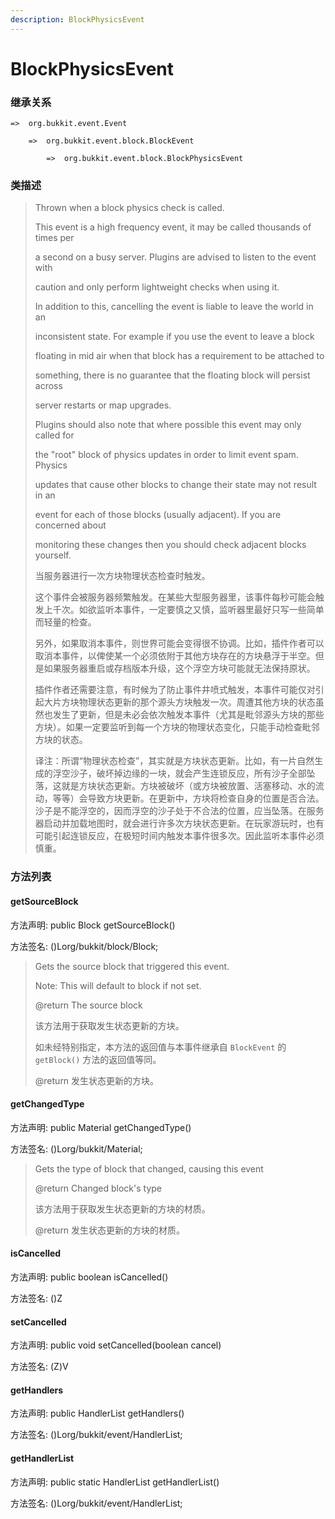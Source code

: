 ```yaml
---
description: BlockPhysicsEvent
---
```


# BlockPhysicsEvent

### 继承关系

    =>  org.bukkit.event.Event

        =>  org.bukkit.event.block.BlockEvent

            =>  org.bukkit.event.block.BlockPhysicsEvent

### 类描述

> Thrown when a block physics check is called.
>
> This event is a high frequency event, it may be called thousands of times per
>
> a second on a busy server. Plugins are advised to listen to the event with
>
> caution and only perform lightweight checks when using it.
>
> In addition to this, cancelling the event is liable to leave the world in an
>
> inconsistent state. For example if you use the event to leave a block
>
> floating in mid air when that block has a requirement to be attached to
>
> something, there is no guarantee that the floating block will persist across
>
> server restarts or map upgrades.
>
> Plugins should also note that where possible this event may only called for
>
> the "root" block of physics updates in order to limit event spam. Physics
>
> updates that cause other blocks to change their state may not result in an
>
> event for each of those blocks (usually adjacent). If you are concerned about
>
> monitoring these changes then you should check adjacent blocks yourself.
>
>
> 
> 当服务器进行一次方块物理状态检查时触发。
>
> 这个事件会被服务器频繁触发。在某些大型服务器里，该事件每秒可能会触发上千次。如欲监听本事件，一定要慎之又慎，监听器里最好只写一些简单而轻量的检查。
>
> 另外，如果取消本事件，则世界可能会变得很不协调。比如，插件作者可以取消本事件，以俾使某一个必须依附于其他方块存在的方块悬浮于半空。但是如果服务器重启或存档版本升级，这个浮空方块可能就无法保持原状。
>
> 插件作者还需要注意，有时候为了防止事件井喷式触发，本事件可能仅对引起大片方块物理状态更新的那个源头方块触发一次。周遭其他方块的状态虽然也发生了更新，但是未必会依次触发本事件（尤其是毗邻源头方块的那些方块）。如果一定要监听到每一个方块的物理状态变化，只能手动检查毗邻方块的状态。
>
>
> 
> 译注：所谓“物理状态检查”，其实就是方块状态更新。比如，有一片自然生成的浮空沙子，破坏掉边缘的一块，就会产生连锁反应，所有沙子全部坠落，这就是方块状态更新。方块被破坏（或方块被放置、活塞移动、水的流动，等等）会导致方块更新。在更新中，方块将检查自身的位置是否合法。沙子是不能浮空的，因而浮空的沙子处于不合法的位置，应当坠落。在服务器启动并加载地图时，就会进行许多次方块状态更新。在玩家游玩时，也有可能引起连锁反应，在极短时间内触发本事件很多次。因此监听本事件必须慎重。

### 方法列表

#### getSourceBlock

方法声明: public Block getSourceBlock()

方法签名: ()Lorg/bukkit/block/Block;

> Gets the source block that triggered this event.
>
> Note: This will default to block if not set.
>
> @return The source block
>
>
> 
> 该方法用于获取发生状态更新的方块。
>
> 如未经特别指定，本方法的返回值与本事件继承自 `BlockEvent` 的 `getBlock()` 方法的返回值等同。
>
> @return 发生状态更新的方块。

#### getChangedType

方法声明: public Material getChangedType()

方法签名: ()Lorg/bukkit/Material;

> Gets the type of block that changed, causing this event
>
> @return Changed block's type
>
>
> 
> 该方法用于获取发生状态更新的方块的材质。
>
> @return 发生状态更新的方块的材质。

#### isCancelled

方法声明: public boolean isCancelled()

方法签名: ()Z

#### setCancelled

方法声明: public void setCancelled(boolean cancel)

方法签名: (Z)V

#### getHandlers

方法声明: public HandlerList getHandlers()

方法签名: ()Lorg/bukkit/event/HandlerList;

#### getHandlerList

方法声明: public static HandlerList getHandlerList()

方法签名: ()Lorg/bukkit/event/HandlerList;